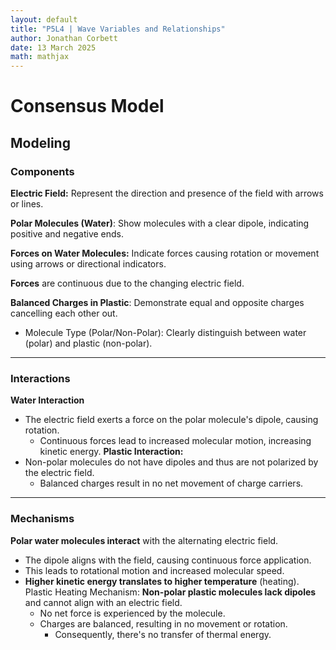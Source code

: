 ```yaml
---
layout: default
title: "P5L4 | Wave Variables and Relationships"
author: Jonathan Corbett
date: 13 March 2025
math: mathjax
---
```

# Consensus Model
## Modeling 

### Components

**Electric Field:** Represent the direction and presence of the field with arrows or lines.

**Polar Molecules (Water)**: Show molecules with a clear dipole, indicating positive and negative ends.

**Forces on Water Molecules:** Indicate forces causing rotation or movement using arrows or directional indicators.

**Forces** are continuous due to the changing electric field.

**Balanced Charges in Plastic**: Demonstrate equal and opposite charges cancelling each other out.
- Molecule Type (Polar/Non-Polar): Clearly distinguish between water (polar) and plastic (non-polar).
---

### Interactions
**Water Interaction**
- The electric field exerts a force on the polar molecule's dipole, causing rotation.
  - Continuous forces lead to increased molecular motion, increasing kinetic energy.
**Plastic Interaction:**
- Non-polar molecules do not have dipoles and thus are not polarized by the electric field.
  - Balanced charges result in no net movement of charge carriers.
---

### Mechanisms

**Polar water molecules interact** with the alternating electric field.
  - The dipole aligns with the field, causing continuous force application.
  - This leads to rotational motion and increased molecular speed.
- **Higher kinetic energy translates to higher temperature** (heating).
Plastic Heating Mechanism:
**Non-polar plastic molecules lack dipoles** and cannot align with an electric field.
  - No net force is experienced by the molecule.
  - Charges are balanced, resulting in no movement or rotation.
    - Consequently, there's no transfer of thermal energy.